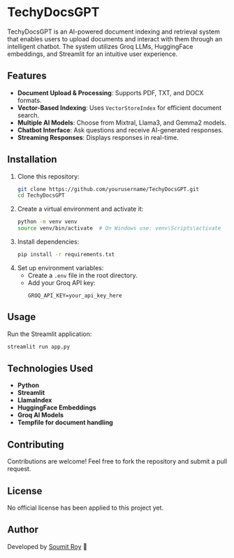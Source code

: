# TechyDocsGPT

TechyDocsGPT is an AI-powered document indexing and retrieval system that enables users to upload documents and interact with them through an intelligent chatbot. The system utilizes Groq LLMs, HuggingFace embeddings, and Streamlit for an intuitive user experience.

## Features
- **Document Upload & Processing**: Supports PDF, TXT, and DOCX formats.
- **Vector-Based Indexing**: Uses `VectorStoreIndex` for efficient document search.
- **Multiple AI Models**: Choose from Mixtral, Llama3, and Gemma2 models.
- **Chatbot Interface**: Ask questions and receive AI-generated responses.
- **Streaming Responses**: Displays responses in real-time.

## Installation
1. Clone this repository:
   ```bash
   git clone https://github.com/yourusername/TechyDocsGPT.git
   cd TechyDocsGPT
   ```
2. Create a virtual environment and activate it:
   ```bash
   python -m venv venv
   source venv/bin/activate  # On Windows use: venv\Scripts\activate
   ```
3. Install dependencies:
   ```bash
   pip install -r requirements.txt
   ```
4. Set up environment variables:
   - Create a `.env` file in the root directory.
   - Add your Groq API key:
     ```plaintext
     GROQ_API_KEY=your_api_key_here
     ```

## Usage
Run the Streamlit application:
```bash
streamlit run app.py
```

## Technologies Used
- **Python**
- **Streamlit**
- **LlamaIndex**
- **HuggingFace Embeddings**
- **Groq AI Models**
- **Tempfile for document handling**

## Contributing
Contributions are welcome! Feel free to fork the repository and submit a pull request.

## License
No official license has been applied to this project yet.

## Author
Developed by [Soumit Roy](https://github.com/Soumit2003) 🚀

